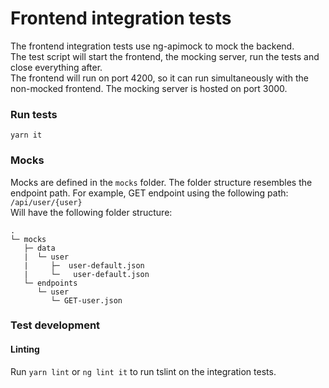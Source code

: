 # Frontend integration tests
The frontend integration tests use ng-apimock to mock the backend.  
The test script will start the frontend, the mocking server, run the tests and close everything after.  
The frontend will run on port 4200, so it can run simultaneously with the non-mocked frontend.
The mocking server is hosted on port 3000.

### Run tests
`yarn it`

### Mocks
Mocks are defined in the `mocks` folder. The folder structure resembles the endpoint path.
For example, GET endpoint using the following path:  
`/api/user/{user}`  
Will have the following folder structure:
```
.
└─ mocks
   ├─ data
   |  └─ user
   |     ├─  user-default.json
   |     └─   user-default.json
   └─ endpoints
      └─ user
         └─ GET-user.json 
```

### Test development

#### Linting
Run `yarn lint` or `ng lint it` to run tslint on the integration tests.  
